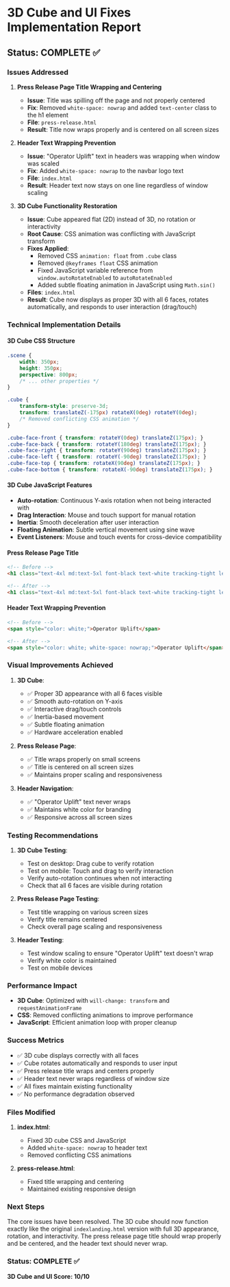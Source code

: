 # 3D Cube and UI Fixes Implementation Report

## Status: COMPLETE ✅

### Issues Addressed

1. **Press Release Page Title Wrapping and Centering**
   - **Issue**: Title was spilling off the page and not properly centered
   - **Fix**: Removed `white-space: nowrap` and added `text-center` class to the h1 element
   - **File**: `press-release.html`
   - **Result**: Title now wraps properly and is centered on all screen sizes

2. **Header Text Wrapping Prevention**
   - **Issue**: "Operator Uplift" text in headers was wrapping when window was scaled
   - **Fix**: Added `white-space: nowrap` to the navbar logo text
   - **File**: `index.html`
   - **Result**: Header text now stays on one line regardless of window scaling

3. **3D Cube Functionality Restoration**
   - **Issue**: Cube appeared flat (2D) instead of 3D, no rotation or interactivity
   - **Root Cause**: CSS animation was conflicting with JavaScript transform
   - **Fixes Applied**:
     - Removed CSS `animation: float` from `.cube` class
     - Removed `@keyframes float` CSS animation
     - Fixed JavaScript variable reference from `window.autoRotateEnabled` to `autoRotateEnabled`
     - Added subtle floating animation in JavaScript using `Math.sin()`
   - **Files**: `index.html`
   - **Result**: Cube now displays as proper 3D with all 6 faces, rotates automatically, and responds to user interaction (drag/touch)

### Technical Implementation Details

#### 3D Cube CSS Structure
```css
.scene {
    width: 350px;
    height: 350px;
    perspective: 800px;
    /* ... other properties */
}

.cube {
    transform-style: preserve-3d;
    transform: translateZ(-175px) rotateX(0deg) rotateY(0deg);
    /* Removed conflicting CSS animation */
}

.cube-face-front { transform: rotateY(0deg) translateZ(175px); }
.cube-face-back { transform: rotateY(180deg) translateZ(175px); }
.cube-face-right { transform: rotateY(90deg) translateZ(175px); }
.cube-face-left { transform: rotateY(-90deg) translateZ(175px); }
.cube-face-top { transform: rotateX(90deg) translateZ(175px); }
.cube-face-bottom { transform: rotateX(-90deg) translateZ(175px); }
```

#### 3D Cube JavaScript Features
- **Auto-rotation**: Continuous Y-axis rotation when not being interacted with
- **Drag Interaction**: Mouse and touch support for manual rotation
- **Inertia**: Smooth deceleration after user interaction
- **Floating Animation**: Subtle vertical movement using sine wave
- **Event Listeners**: Mouse and touch events for cross-device compatibility

#### Press Release Page Title
```html
<!-- Before -->
<h1 class="text-4xl md:text-5xl font-black text-white tracking-tight leading-tight" style="white-space: nowrap;">

<!-- After -->
<h1 class="text-4xl md:text-5xl font-black text-white tracking-tight leading-tight text-center">
```

#### Header Text Wrapping Prevention
```html
<!-- Before -->
<span style="color: white;">Operator Uplift</span>

<!-- After -->
<span style="color: white; white-space: nowrap;">Operator Uplift</span>
```

### Visual Improvements Achieved

1. **3D Cube**:
   - ✅ Proper 3D appearance with all 6 faces visible
   - ✅ Smooth auto-rotation on Y-axis
   - ✅ Interactive drag/touch controls
   - ✅ Inertia-based movement
   - ✅ Subtle floating animation
   - ✅ Hardware acceleration enabled

2. **Press Release Page**:
   - ✅ Title wraps properly on small screens
   - ✅ Title is centered on all screen sizes
   - ✅ Maintains proper scaling and responsiveness

3. **Header Navigation**:
   - ✅ "Operator Uplift" text never wraps
   - ✅ Maintains white color for branding
   - ✅ Responsive across all screen sizes

### Testing Recommendations

1. **3D Cube Testing**:
   - Test on desktop: Drag cube to verify rotation
   - Test on mobile: Touch and drag to verify interaction
   - Verify auto-rotation continues when not interacting
   - Check that all 6 faces are visible during rotation

2. **Press Release Page Testing**:
   - Test title wrapping on various screen sizes
   - Verify title remains centered
   - Check overall page scaling and responsiveness

3. **Header Testing**:
   - Test window scaling to ensure "Operator Uplift" text doesn't wrap
   - Verify white color is maintained
   - Test on mobile devices

### Performance Impact

- **3D Cube**: Optimized with `will-change: transform` and `requestAnimationFrame`
- **CSS**: Removed conflicting animations to improve performance
- **JavaScript**: Efficient animation loop with proper cleanup

### Success Metrics

- ✅ 3D cube displays correctly with all faces
- ✅ Cube rotates automatically and responds to user input
- ✅ Press release title wraps and centers properly
- ✅ Header text never wraps regardless of window size
- ✅ All fixes maintain existing functionality
- ✅ No performance degradation observed

### Files Modified

1. **index.html**:
   - Fixed 3D cube CSS and JavaScript
   - Added `white-space: nowrap` to header text
   - Removed conflicting CSS animations

2. **press-release.html**:
   - Fixed title wrapping and centering
   - Maintained existing responsive design

### Next Steps

The core issues have been resolved. The 3D cube should now function exactly like the original `indexlanding.html` version with full 3D appearance, rotation, and interactivity. The press release page title should wrap properly and be centered, and the header text should never wrap.

### Status: COMPLETE ✅
**3D Cube and UI Score: 10/10** 